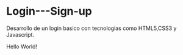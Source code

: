 # Login---Sign-up
Desarrollo de un login basico con tecnologias como HTML5,CSS3 y Javascript.

Hello World!